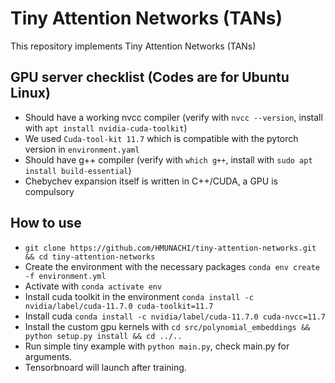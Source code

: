 # Tiny Attention Networks (TANs)

This repository implements Tiny Attention Networks (TANs)

## GPU server checklist (Codes are for Ubuntu Linux)
- Should have a working nvcc compiler (verify with `nvcc --version`, install with `apt install nvidia-cuda-toolkit`)
- We used `Cuda-tool-kit 11.7` which is compatible with the pytorch version in `environment.yaml`
- Should have g++ compiler (verify with `which g++`, install with `sudo apt install build-essential`)
- Chebychev expansion itself is written in C++/CUDA, a GPU is compulsory

## How to use
- `git clone https://github.com/HMUNACHI/tiny-attention-networks.git && cd tiny-attention-networks`
- Create the environment with the necessary packages `conda env create -f environment.yml`
- Activate with `conda activate env`
- Install cuda toolkit in the environment `conda install -c nvidia/label/cuda-11.7.0 cuda-toolkit=11.7`
- Install cuda `conda install -c nvidia/label/cuda-11.7.0 cuda-nvcc=11.7`
- Install the custom gpu kernels with `cd src/polynomial_embeddings && python setup.py install && cd ../..`
- Run simple tiny example with `python main.py`, check main.py for arguments.
- Tensorbnoard will launch after training.
